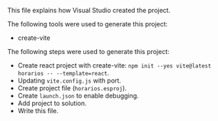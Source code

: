 This file explains how Visual Studio created the project.

The following tools were used to generate this project:
- create-vite

The following steps were used to generate this project:
- Create react project with create-vite: `npm init --yes vite@latest horarios -- --template=react`.
- Updating `vite.config.js` with port.
- Create project file (`horarios.esproj`).
- Create `launch.json` to enable debugging.
- Add project to solution.
- Write this file.
